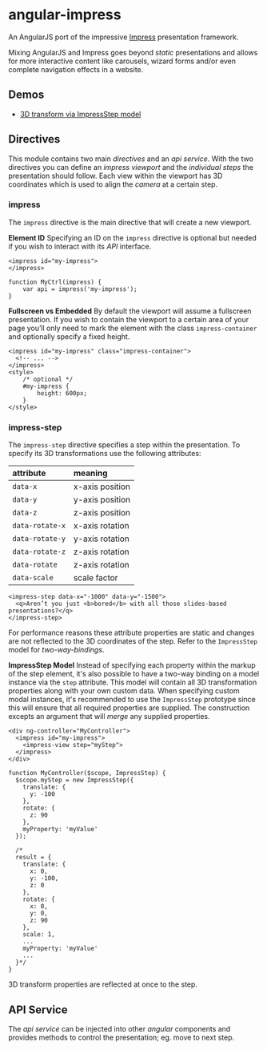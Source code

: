 # angular-impress
An AngularJS port of the impressive [Impress](https://github.com/impress/impress.js) presentation framework.

Mixing AngularJS and Impress goes beyond *static* presentations and allows for more interactive content like carousels, wizard forms and/or even complete navigation effects in a website.

## Demos
* [3D transform via ImpressStep model](http://plnkr.co/edit/u0F4Iv?p=info)

## Directives
This module contains two main *directives* and an *api service*.  With the two directives you can define an *impress viewport* and the *individual steps* the presentation should follow. Each view within the viewport has 3D coordinates which is used to align the *camera* at a certain step. 

### impress
The `impress` directive is the main directive that will create a new viewport. 

**Element ID**
Specifying an ID on the `impress` directive is optional but needed if you wish to interact with its *API* interface.

```
<impress id="my-impress">
</impress>
```

```
function MyCtrl(impress) {
    var api = impress('my-impress');
}
```

**Fullscreen vs Embedded**
By default the viewport will assume a fullscreen presentation. If you wish to contain the viewport to a certain area of your page you’ll only need to mark the element with the class `impress-container` and optionally specify a fixed height.

```
<impress id="my-impress" class="impress-container">
  <!-- ... -->
</impress>
<style>
    /* optional */
    #my-impress {
        height: 600px;
    }
</style>
```

### impress-step
The `impress-step` directive specifies a step within the presentation. To specify its 3D transformations use the following attributes:

|attribute       |meaning        |
|:-              |:-             |
|`data-x`        |x-axis position|
|`data-y`        |y-axis position|
|`data-z`        |z-axis position|
|`data-rotate-x` |x-axis rotation|
|`data-rotate-y` |y-axis rotation|
|`data-rotate-z` |z-axis rotation|
|`data-rotate`   |z-axis rotation|
|`data-scale`    |scale factor   |


```
<impress-step data-x="-1000" data-y="-1500">
  <q>Aren’t you just <b>bored</b> with all those slides-based presentations?</q>
</impress-step>
```

For performance reasons these attribute properties are static and changes are not reflected to the 3D coordinates of the step.   Refer to the `ImpressStep` model for *two-way-bindings*. 

**ImpressStep Model**
Instead of specifying each property within the markup of the step element, it's also possible to have a two-way binding on a model instance via the `step` attribute. This model will contain all 3D transformation properties along with your own custom data. 
When specifying custom modal instances, it's recommended to use the `ImpressStep` prototype since this will ensure that all required properties are supplied. The construction excepts an argument that will *merge* any supplied properties.

```
<div ng-controller="MyController">
  <impress id="my-impress">
    <impress-view step="myStep">
  </impress>
</div>
```

```
function MyController($scope, ImpressStep) {
  $scope.myStep = new ImpressStep({
    translate: {
      y: -100
    },
    rotate: {
      z: 90
    },
    myProperty: 'myValue'
  });
  
  /* 
  result = {
    translate: {
      x: 0,
      y: -100,
      z: 0
    },
    rotate: {
      x: 0,
      y: 0,
      z: 90
    },
    scale: 1,
    ...
    myProperty: 'myValue'
    ...
  }*/
}
```

3D transform properties are reflected at once to the step.

## API Service
The *api service* can be injected into other *angular* components and provides methods to control the presentation; eg. move to next step.
